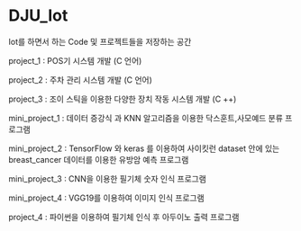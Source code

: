 # DJU_Iot
Iot를 하면서 하는 Code 및 프로젝트들을 저장하는 공간

project_1 : POS기 시스템 개발 (C 언어)

project_2 : 주차 관리 시스템 개발 (C 언어)

project_3 : 조이 스틱을 이용한 다양한 장치 작동 시스템 개발 (C ++)

mini_project_1 : 데이터 증강식 과 KNN 알고리즘을 이용한 닥스훈트,사모예드 분류 프로그램

mini_project_2 : TensorFlow 와 keras 를 이용하여 사이킷런 dataset 안에 있는 breast_cancer 데이터를 이용한 유방암 예측 프로그램

mini_project_3 : CNN을 이용한 필기체 숫자 인식 프로그램

mini_project_4 : VGG19를 이용하여 이미지 인식 프로그램 

project_4 : 파이썬을 이용하여 필기체 인식 후 아두이노 출력 프로그램
